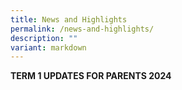 ```yaml
---
title: News and Highlights
permalink: /news-and-highlights/
description: ""
variant: markdown
---
```

**TERM 1 UPDATES FOR PARENTS 2024**

